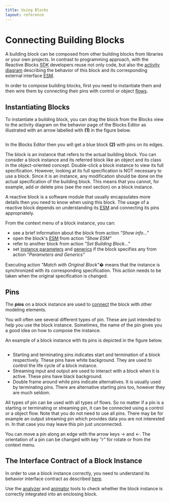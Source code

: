 ```yaml
---
title: Using Blocks
layout: reference
---
```



<h1><a name="connecting_building_blocks" id="connecting_building_blocks">Connecting Building Blocks</a></h1>
<div class="level1">

<p>

A building block can be composed from other building blocks from libraries or your own projects. In contrast to programming approach, with the Reactive Blocks <acronym title="Software Development Kit">SDK</acronym> developers reuse not only code, but also the <a href="/doc/activity_nodes" class="wikilink1" title="doc:activity_nodes">activity diagram</a> describing the behavior of this block and its corresponding external interface <a href="/doc/esm_basic" class="wikilink1" title="doc:esm_basic">ESM</a>. 
</p>

<p>
In order to compose building blocks, first you need to instantiate them and then wire them by connecting their pins with control or object <a href="/doc/control_and_object_flows" class="wikilink1" title="doc:control_and_object_flows">flows</a>.
</p>

</div>
<!-- SECTION "Connecting Building Blocks" [1-575] -->
<h2><a name="instantiating_blocks" id="instantiating_blocks">Instantiating Blocks</a></h2>
<div class="level2">

<p>

To instantiate a building block, you can drag the block from the Blocks view to the activity diagram on the behavior page of the Blocks Editor as illustrated with an arrow labelled with <strong>(1)</strong> in the figure below.
</p>

<p>
<a href="/_detail/doc/using-bb4.jpg?id=doc%3Ausing_building_blocks" class="media" title="doc:using-bb4.jpg"><img src="/_media/doc/using-bb4.jpg" class="media" alt="" /></a>
</p>

<p>

In the Blocks Editor then you will get a blue block <strong>(2)</strong> with pins on its edges.
</p>

<p>
The block is an instance that refers to the actual building block. You can consider a block instance and its referred block like an object and its class in the object-oriented concept. Double-click a block instance to view its full specification. However, looking at its full specification is NOT necessary to use a block. Since it is an instance, any modification should be done on the actual specification of the building block. This means that you cannot, for example, add or delete pins (see the next section) on a block instance.
</p>

<p>
A reactive block is a software module that usually encapsulates more details then you need to know when using this block. The usage of a reactive block depends on understanding its <a href="/doc/esm_basic" class="wikilink1" title="doc:esm_basic">ESM</a>  and connecting its pins appropriately.
</p>

<p>
From the context menu of a block instance, you can:
</p>
<ul>
<li class="level1"><div class="li"> see a brief information about the block from action <em>"Show info..."</em></div>
</li>
<li class="level1"><div class="li"> open the block&#039;s <a href="/doc/esm_basic" class="wikilink1" title="doc:esm_basic">ESM</a> from action <em>"Show ESM"</em></div>
</li>
<li class="level1"><div class="li"> refer to another block from action <em>"Set Building Block..."</em></div>
</li>
<li class="level1"><div class="li"> set <a href="/doc/instance_parameters_for_building_blocks" class="wikilink1" title="doc:instance_parameters_for_building_blocks">instance parameters</a> and <a href="/doc/java_generics" class="wikilink1" title="doc:java_generics">generics</a> if the block specifies any from action <em>“Parameters and Generics”</em></div>
</li>
</ul>

<p>

Executing action <em>"Match with Original Block"�</em> means that the instance is synchronized with its corresponding specification. This action needs to be taken when the original specification is changed.
</p>

</div>
<!-- SECTION "Instantiating Blocks" [576-2366] -->
<h2><a name="pins" id="pins">Pins</a></h2>
<div class="level2">

<p>

The <strong>pins</strong> on a block instance are used to <a href="/doc/control_and_object_flows" class="wikilink1" title="doc:control_and_object_flows">connect</a> the block with other modeling elements. 
</p>

<p>
You will often see several different types of pin.
These are just intended to help you use the block instance.
Sometimes, the name of the pin gives you a good idea on how to compose the instance.
</p>

<p>
An example of a block instance with its pins is depicted in the figure below.
</p>

<p>
<a href="/_detail/doc/pins.jpg?id=doc%3Ausing_building_blocks" class="media" title="doc:pins.jpg"><img src="/_media/doc/pins.jpg" class="media" alt="" /></a>

</p>
<ul>
<li class="level1"><div class="li"> Starting and terminating pins indicates start and termination of a block respectively. These pins have white background. They are used to control the life cycle of a block instance.</div>
</li>
<li class="level1"><div class="li"> Streaming input and output are used to interact with a block when it is active. These pins have black background.</div>
</li>
<li class="level1"><div class="li"> Double frame around white pins indicate alternatives. It is usually used by terminating pins. There are alternative starting pins too, however they are much seldom.</div>
</li>
</ul>

<p>

All types of pin can be used with all types of flows. So no matter if a pin is a starting or terminating or streaming pin, it can be connected using a control or a object flow. Note that you do not need to use all pins. There may be for example an output streaming pin which provides data you are not interested in. In that case you may leave this pin just unconnected.
</p>

<p>
You can move a pin along an edge with the arrow keys → and ←. The orientation of a pin can be changed with key <em>"r"</em> for rotate or from the context menu.
</p>

</div>
<!-- SECTION "Pins" [2367-3813] -->
<h2><a name="the_interface_contract_of_a_block_instance" id="the_interface_contract_of_a_block_instance">The Interface Contract of a Block Instance</a></h2>
<div class="level2">

<p>

In order to use a block instance correctly, you need to understand its behavior interface contract as described <a href="/doc/esm_basic" class="wikilink1" title="doc:esm_basic">here</a>.
</p>

<p>
Use the <a href="/doc/analysis" class="wikilink1" title="doc:analysis">analyzer</a> and <a href="/doc/animation" class="wikilink1" title="doc:animation">animator</a> tools to check whether the block instance is correctly integrated into an enclosing block.

</p>

</div>
<!-- SECTION "The Interface Contract of a Block Instance" [3814-] -->
